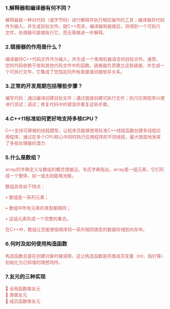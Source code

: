 ﻿### 1.解释器和编译器有何不同？
<font color="#cd5c5c">解释器是一种对代码（或字节码）进行解释并执行相应操作的工具；编译器将代码作为输入，并生成目标文件。就C++而言，编译器和链接后，将得到一个可执行文件，处理器可直接执行它，而无需做进一步解释。</font>
### 2.链接器的作用是什么？
<font color="#cd5c5c">编译器将C++代码文件作为输入，并生成一个使用机器语言的目标文件。通常，您的代码依赖于库和其他代码文件中的函数。链接器负责建立这些链接，并生成一个可执行文件，它集成了您指定的所有直接或间接依存关系。</font>
### 3.正常的开发周期包括哪些步骤？
<font color="#cd5c5c">编写代码：通过编译创建目标文件；通过链接创建可执行文件；执行应用程序以便进行测试；调试；修复代码中的错误并重复这些步骤。</font>
### 4.C++11标准如何更好地支持多核CPU？
<font color="#cd5c5c">C++支持可移植的线程模型，让程序员能够使用标准C++线程函数创建多线程应用程序。通过在多个CPU核心中同时执行应用程序的不同线程，最大限度地发挥了多核处理器的潜力</font>
### 5.什么是数组？
<font color="#cd5c5c">array的字典定义与数组的概念很接近。韦氏字典指出，array是一组元素，它们形成一个整体，如一组太阳能电池板。

数组具有如下特点：

• 数组是一系列元素；

• 数组中所有元素的类型都相同；

• 这组元素形成一个完整的集合。

在C++中，数组让您能够按顺序将一系列相同类型的数据存储到内存中。</font>
### 6.何时及如何使用构造函数
<font color="#cd5c5c">构造函数总是在创建对象时被调用，这让构造函数是将类成员变量（int、指针等）初始化为已知值的理想场所。</font>

### 7.友元的三种实现
<font color="#cd5c5c">🌟 全局函数做友元</font></br>
<font color="#cd5c5c">🌟 类做友元</font></br>
<font color="#cd5c5c">🌟 成员函数做友元</font>